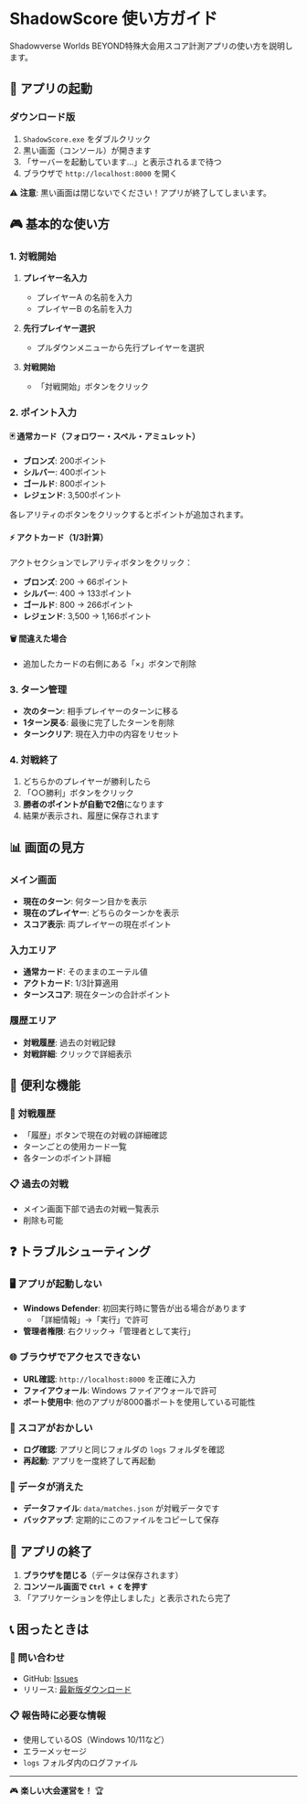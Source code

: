 # ShadowScore 使い方ガイド

Shadowverse Worlds BEYOND特殊大会用スコア計測アプリの使い方を説明します。

## 🚀 アプリの起動

### ダウンロード版
1. `ShadowScore.exe` をダブルクリック
2. 黒い画面（コンソール）が開きます
3. 「サーバーを起動しています...」と表示されるまで待つ
4. ブラウザで `http://localhost:8000` を開く

⚠️ **注意**: 黒い画面は閉じないでください！アプリが終了してしまいます。

## 🎮 基本的な使い方

### 1. 対戦開始

1. **プレイヤー名入力**
   - プレイヤーA の名前を入力
   - プレイヤーB の名前を入力

2. **先行プレイヤー選択**
   - プルダウンメニューから先行プレイヤーを選択

3. **対戦開始**
   - 「対戦開始」ボタンをクリック

### 2. ポイント入力

#### 🃏 通常カード（フォロワー・スペル・アミュレット）
- **ブロンズ**: 200ポイント
- **シルバー**: 400ポイント  
- **ゴールド**: 800ポイント
- **レジェンド**: 3,500ポイント

各レアリティのボタンをクリックするとポイントが追加されます。

#### ⚡ アクトカード（1/3計算）
アクトセクションでレアリティボタンをクリック：
- **ブロンズ**: 200 → 66ポイント
- **シルバー**: 400 → 133ポイント
- **ゴールド**: 800 → 266ポイント
- **レジェンド**: 3,500 → 1,166ポイント

#### 🗑️ 間違えた場合
- 追加したカードの右側にある「×」ボタンで削除

### 3. ターン管理

- **次のターン**: 相手プレイヤーのターンに移る
- **1ターン戻る**: 最後に完了したターンを削除
- **ターンクリア**: 現在入力中の内容をリセット

### 4. 対戦終了

1. どちらかのプレイヤーが勝利したら
2. 「○○勝利」ボタンをクリック
3. **勝者のポイントが自動で2倍**になります
4. 結果が表示され、履歴に保存されます

## 📊 画面の見方

### メイン画面
- **現在のターン**: 何ターン目かを表示
- **現在のプレイヤー**: どちらのターンかを表示
- **スコア表示**: 両プレイヤーの現在ポイント

### 入力エリア
- **通常カード**: そのままのエーテル値
- **アクトカード**: 1/3計算適用
- **ターンスコア**: 現在ターンの合計ポイント

### 履歴エリア
- **対戦履歴**: 過去の対戦記録
- **対戦詳細**: クリックで詳細表示

## 🔧 便利な機能

### 📝 対戦履歴
- 「履歴」ボタンで現在の対戦の詳細確認
- ターンごとの使用カード一覧
- 各ターンのポイント詳細

### 📋 過去の対戦
- メイン画面下部で過去の対戦一覧表示
- 削除も可能

## ❓ トラブルシューティング

### 🖥️ アプリが起動しない
- **Windows Defender**: 初回実行時に警告が出る場合があります
  - 「詳細情報」→「実行」で許可
- **管理者権限**: 右クリック→「管理者として実行」

### 🌐 ブラウザでアクセスできない
- **URL確認**: `http://localhost:8000` を正確に入力
- **ファイアウォール**: Windows ファイアウォールで許可
- **ポート使用中**: 他のアプリが8000番ポートを使用している可能性

### 🔄 スコアがおかしい
- **ログ確認**: アプリと同じフォルダの `logs` フォルダを確認
- **再起動**: アプリを一度終了して再起動

### 💾 データが消えた
- **データファイル**: `data/matches.json` が対戦データです
- **バックアップ**: 定期的にこのファイルをコピーして保存

## 🛑 アプリの終了

1. **ブラウザを閉じる**（データは保存されます）
2. **コンソール画面で `Ctrl + C` を押す**
3. 「アプリケーションを停止しました」と表示されたら完了

## 📞 困ったときは

### 📧 問い合わせ
- GitHub: [Issues](https://github.com/Asufaria/ShadowScoreapp/issues)
- リリース: [最新版ダウンロード](https://github.com/Asufaria/ShadowScoreapp/releases)

### 📋 報告時に必要な情報
- 使用しているOS（Windows 10/11など）
- エラーメッセージ
- `logs` フォルダ内のログファイル

---

🎮 **楽しい大会運営を！** 🏆

